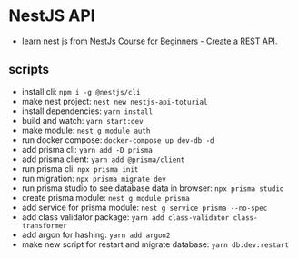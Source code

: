 # NestJS API

- learn nest js from [NestJs Course for Beginners - Create a REST API](https://youtu.be/GHTA143_b-s).

## scripts

- install cli: `npm i -g @nestjs/cli`
- make nest project: `nest new nestjs-api-toturial`
- install dependencies: `yarn install`
- build and watch: `yarn start:dev`
- make module: `nest g module auth`
- run docker compose: `docker-compose up dev-db -d`
- add prisma cli: `yarn add -D prisma`
- add prisma client: `yarn add @prisma/client`
- run prisma cli: `npx prisma init`
- run migration: `npx prisma migrate dev`
- run prisma studio to see database data in browser: `npx prisma studio`
- create prisma module: `nest g module prisma`
- add service for prisma module: `nest g service prisma --no-spec`
- add class validator package: `yarn add class-validator class-transformer`
- add argon for hashing: `yarn add argon2`
- make new script for restart and migrate database: `yarn db:dev:restart`
